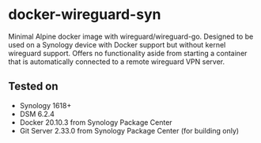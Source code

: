 # docker-wireguard-syn
Minimal Alpine docker image with wireguard/wireguard-go.  Designed to be used on a Synology device with Docker support but without kernel wireguard support.  Offers no functionality aside from starting a container that is automatically connected to a remote wireguard VPN server.

## Tested on
- Synology 1618+ 
- DSM 6.2.4
- Docker 20.10.3 from Synology Package Center
- Git Server 2.33.0 from Synology Package Center (for building only)


